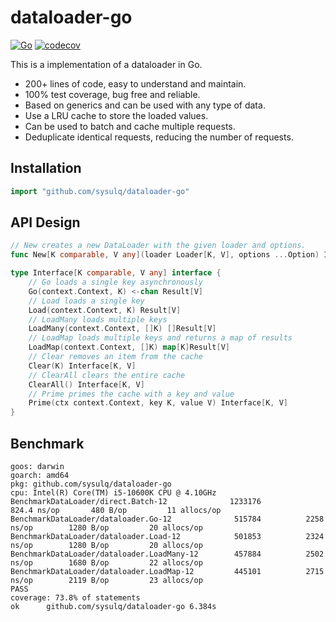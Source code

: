 dataloader-go
===

[![Go](https://github.com/sysulq/dataloader-go/actions/workflows/go.yml/badge.svg)](https://github.com/sysulq/dataloader-go/actions/workflows/go.yml)
[![codecov](https://codecov.io/gh/sysulq/dataloader-go/graph/badge.svg?token=KHQZ38ES45)](https://codecov.io/gh/sysulq/dataloader-go)

This is a implementation of a dataloader in Go.

- 200+ lines of code, easy to understand and maintain.
- 100% test coverage, bug free and reliable.
- Based on generics and can be used with any type of data.
- Use a LRU cache to store the loaded values.
- Can be used to batch and cache multiple requests.
- Deduplicate identical requests, reducing the number of requests.

Installation
---

```go
import "github.com/sysulq/dataloader-go"
```

API Design
---

```go
// New creates a new DataLoader with the given loader and options.
func New[K comparable, V any](loader Loader[K, V], options ...Option) Interface[K, V]

type Interface[K comparable, V any] interface {
	// Go loads a single key asynchronously
	Go(context.Context, K) <-chan Result[V]
	// Load loads a single key
	Load(context.Context, K) Result[V]
	// LoadMany loads multiple keys
	LoadMany(context.Context, []K) []Result[V]
	// LoadMap loads multiple keys and returns a map of results
	LoadMap(context.Context, []K) map[K]Result[V]
	// Clear removes an item from the cache
	Clear(K) Interface[K, V]
	// ClearAll clears the entire cache
	ClearAll() Interface[K, V]
	// Prime primes the cache with a key and value
	Prime(ctx context.Context, key K, value V) Interface[K, V]
}

```

Benchmark
---

```plain
goos: darwin
goarch: amd64
pkg: github.com/sysulq/dataloader-go
cpu: Intel(R) Core(TM) i5-10600K CPU @ 4.10GHz
BenchmarkDataLoader/direct.Batch-12         	 1233176	       824.4 ns/op	     480 B/op	      11 allocs/op
BenchmarkDataLoader/dataloader.Go-12 	          515784	      2258 ns/op	    1280 B/op	      20 allocs/op
BenchmarkDataLoader/dataloader.Load-12      	  501853	      2324 ns/op	    1280 B/op	      20 allocs/op
BenchmarkDataLoader/dataloader.LoadMany-12  	  457884	      2502 ns/op	    1680 B/op	      22 allocs/op
BenchmarkDataLoader/dataloader.LoadMap-12   	  445101	      2715 ns/op	    2119 B/op	      23 allocs/op
PASS
coverage: 73.8% of statements
ok  	github.com/sysulq/dataloader-go	6.384s
```
